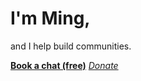 # I'm Ming,

and I help build communities.

[**Book a chat (free)**](https://lmy.youcanbook.me/) [_Donate_](https://ko-fi.com/mingyli)
